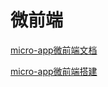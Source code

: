<!--
 * @Author: TerryMin
 * @Date: 2023-02-22 09:51:10
 * @LastEditors: TerryMin
 * @LastEditTime: 2023-02-22 16:10:14
 * @Description: file not
-->
# 微前端
[micro-app微前端文档](https://cangdu.org/micro-app/)

[micro-app微前端搭建](https://blog.csdn.net/weixin_41897680/article/details/124014727)



